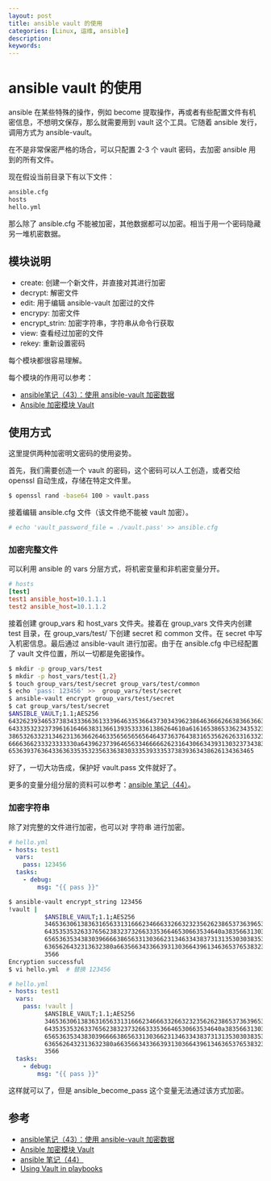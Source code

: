 ```yaml
---
layout: post
title: ansible vault 的使用
categories: [Linux, 运维, ansible]
description:
keywords: 
---
```


# ansible vault 的使用

ansible 在某些特殊的操作，例如 become 提取操作，再或者有些配置文件有机密信息，不想明文保存，那么就需要用到 vault 这个工具。它随着 ansible 发行，调用方式为 ansible-vault。

在不是非常保密严格的场合，可以只配置 2-3 个 vault 密码，去加密 ansible 用到的所有文件。

现在假设当前目录下有以下文件：

```sh
ansible.cfg
hosts
hello.yml
```

那么除了 ansible.cfg 不能被加密，其他数据都可以加密。相当于用一个密码隐藏另一堆机密数据。

## 模块说明

- create: 创建一个新文件，并直接对其进行加密
- decrypt: 解密文件
- edit: 用于编辑 ansible-vault 加密过的文件
- encrypy: 加密文件
- encrypt_strin: 加密字符串，字符串从命令行获取
- view: 查看经过加密的文件
- rekey: 重新设置密码

每个模块都很容易理解。

每个模块的作用可以参考：

- [ansible笔记（43）：使用 ansible-vault 加密数据](https://www.zsythink.net/archives/3250)
- [Ansible 加密模块 Vault](https://blog.51cto.com/steed/2432427)

## 使用方式

这里提供两种加密明文密码的使用姿势。

首先，我们需要创造一个 vault 的密码，这个密码可以人工创造，或者交给 openssl 自动生成，存储在特定文件里。

```sh
$ openssl rand -base64 100 > vault.pass
```

接着编辑 ansible.cfg 文件（该文件绝不能被 vault 加密）。

```sh
# echo 'vault_password_file = ./vault.pass' >> ansible.cfg
```

### 加密完整文件

可以利用 ansible 的 vars 分层方式，将机密变量和非机密变量分开。

```ini
# hosts
[test]
test1 ansible_host=10.1.1.1
test2 ansible_host=10.1.1.2
```

接着创建 group_vars 和 host_vars 文件夹。接着在 group_vars 文件夹内创建 test 目录，在 group_vars/test/ 下创建 secret 和 common 文件。在 secret 中写入机密信息。最后通过 ansible-vault 进行加密。由于在 ansible.cfg 中已经配置了 vault 文件位置，所以一切都是免密操作。

```sh
$ mkdir -p group_vars/test
$ mkdir -p host_vars/test{1,2}
$ touch group_vars/test/secret group_vars/test/common
$ echo 'pass: 123456' >>  group_vars/test/secret
$ ansible-vault encrypt group_vars/test/secret
$ cat group_vars/test/secret
$ANSIBLE_VAULT;1.1;AES256
64326239346537383433366361333964633536643730343962386463666266383663663661326238
6433353232373961616466383136613935333361386264610a616165386533623435323261363437
38653263323134623136366264633565656565646437363764383165356262633163323332306365
6666366233323333330a643962373964656334666662623164306634393130323734383531303664
65363937636433636335353235633638303335393335373839363438626134363465
```

好了，一切大功告成，保护好 vault.pass 文件就好了。

更多的变量分组分层的资料可以参考：[ansible 笔记（44）](https://www.zsythink.net/archives/3270)。

### 加密字符串

除了对完整的文件进行加密，也可以对 字符串 进行加密。

```yml
# hello.yml
- hosts: test1
  vars:
    pass: 123456
  tasks:
    - debug:
        msg: "{{ pass }}"
```

```sh
$ ansible-vault encrypt_string 123456
!vault |
          $ANSIBLE_VAULT;1.1;AES256
          34653630613836316563313166623466633266323235626238653736396533346635653761656338
          6435353532633765623832373266333536646530663534640a383566313036666536383362633962
          65653635343830396666386563313036623134633438373131353030383534316665623166663366
          6365626432313632380a663566343366393130366439613463653765383237656430386233306539
          3566
Encryption successful
$ vi hello.yml  # 替换 123456
```

```yml
# hello.yml
- hosts: test1
  vars:
    pass: !vault |
          $ANSIBLE_VAULT;1.1;AES256
          34653630613836316563313166623466633266323235626238653736396533346635653761656338
          6435353532633765623832373266333536646530663534640a383566313036666536383362633962
          65653635343830396666386563313036623134633438373131353030383534316665623166663366
          6365626432313632380a663566343366393130366439613463653765383237656430386233306539
          3566
  tasks:
    - debug:
        msg: "{{ pass }}"
```

这样就可以了，但是 ansible_become_pass 这个变量无法通过该方式加密。

## 参考

- [ansible笔记（43）：使用 ansible-vault 加密数据](https://www.zsythink.net/archives/3250)
- [Ansible 加密模块 Vault](https://blog.51cto.com/steed/2432427)
- [ansible 笔记（44）](https://www.zsythink.net/archives/3270)
- [Using Vault in playbooks](https://docs.ansible.com/ansible/latest/user_guide/playbooks_vault.html)
